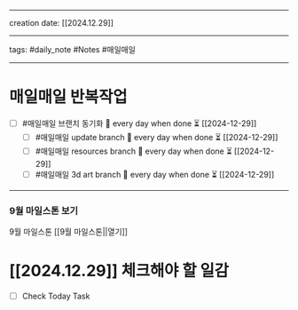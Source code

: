 
-------

creation date: [[2024.12.29]] 

--------

tags: #daily_note  #Notes #매일매일

---  
# 매일매일 반복작업 
- [ ] #매일매일 브랜치 동기화 🔁 every day when done ⏳ [[2024-12-29]] 
	- [ ] #매일매일 update branch  🔁 every day when done ⏳ [[2024-12-29]]
	- [ ] #매일매일 resources branch  🔁 every day when done ⏳ [[2024-12-29]]
	- [ ] #매일매일 3d art branch  🔁 every day when done ⏳ [[2024-12-29]]

--------

### 9월 마일스톤 보기
 9월 마일스톤 [[9월 마일스톤||열기]]



# [[2024.12.29]]  체크해야 할 일감

- [ ] Check Today Task

